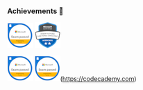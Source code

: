 ### Achievements 🌱
  [![Screenshot](exam-483-programming-in-c.png)](https://www.credly.com/badges/508e9f41-0fdb-48fe-847d-49965f1b72a4/public_url) ![Screenshot](ms-pl-200.png) 
  
  [![Screenshot](exam-483-programming-in-c.png)](https://codecademy.com)
  ![Screenshot](exam-483-programming-in-c.png)(https://codecademy.com)
  
<!--
**Whatsupas/Whatsupas** is a ✨ _special_ ✨ repository because its `README.md` (this file) appears on your GitHub profile.

Here are some ideas to get you started:

- 🔭 I’m currently working on ...
- 🌱 I’m currently learning ...
- 👯 I’m looking to collaborate on ...
- 🤔 I’m looking for help with ...
- 💬 Ask me about ...
- 📫 How to reach me: ...
- 😄 Pronouns: ...
- ⚡ Fun fact: ...
-->
